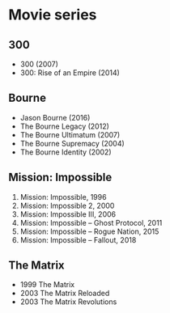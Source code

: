 # Movie series

## 300
- 300 (2007)
- 300: Rise of an Empire (2014)

## Bourne
* Jason Bourne (2016)
* The Bourne Legacy (2012)
* The Bourne Ultimatum (2007)
* The Bourne Supremacy (2004)
* The Bourne Identity (2002)

## Mission: Impossible
1. Mission: Impossible, 1996
1. Mission: Impossible 2, 2000
1. Mission: Impossible III, 2006
1. Mission: Impossible – Ghost Protocol, 2011
1. Mission: Impossible – Rogue Nation, 2015
1. Mission: Impossible – Fallout, 2018

## The Matrix
* 1999 The Matrix
* 2003 The Matrix Reloaded
* 2003 The Matrix Revolutions
